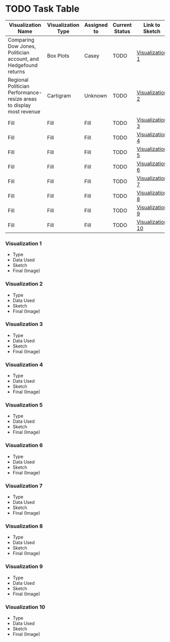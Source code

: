 # TODO Task Table
| Visualization Name| Visualization Type | Assigned to   | Current Status | Link to Sketch | Finished | 
|----------------|---------------|---------------|----------------|-----------|-------------|
| Comparing Dow Jones, Politician account, and Hedgefound returns | Box Plots | Casey  | TODO   |  [Visualization 1](#visualization-1) | <li> [ ] </li>  |
| Regional Politician Performance- resize areas to display most revenue | Cartigram | Unknown  | TODO   |  [Visualization 2](#visualization-2) | <li> [ ] </li>  |
| Fill | Fill | Fill  | TODO   |  [Visualization 3](#visualization-3) | <li> [ ] </li>  |
| Fill | Fill | Fill  | TODO   |  [Visualization 4](#visualization-4) | <li> [ ] </li>  |
| Fill | Fill | Fill  | TODO   |  [Visualization 5](#visualization-5) | <li> [ ] </li>  |
| Fill | Fill | Fill  | TODO   |  [Visualization 6](#visualization-6) | <li> [ ] </li>  |
| Fill | Fill | Fill  | TODO   |  [Visualization 7](#visualization-7) | <li> [ ] </li>  |
| Fill | Fill | Fill  | TODO   |  [Visualization 8](#visualization-8) | <li> [ ] </li>  |
| Fill | Fill | Fill  | TODO   |  [Visualization 9](#visualization-9) | <li> [ ] </li>  |
| Fill | Fill | Fill  | TODO   |  [Visualization 10](#visualization-10) | <li> [ ] </li>  |


### Visualization 1
* Type
* Data Used
* Sketch
* Final (Image)

### Visualization 2
* Type
* Data Used
* Sketch
* Final (Image)

### Visualization 3
* Type
* Data Used
* Sketch
* Final (Image)

### Visualization 4
* Type
* Data Used
* Sketch
* Final (Image)

### Visualization 5
* Type
* Data Used
* Sketch
* Final (Image)

### Visualization 6
* Type
* Data Used
* Sketch
* Final (Image)

### Visualization 7
* Type
* Data Used
* Sketch
* Final (Image)

### Visualization 8
* Type
* Data Used
* Sketch
* Final (Image)

### Visualization 9
* Type
* Data Used
* Sketch
* Final (Image)

### Visualization 10
* Type
* Data Used
* Sketch
* Final (Image)
